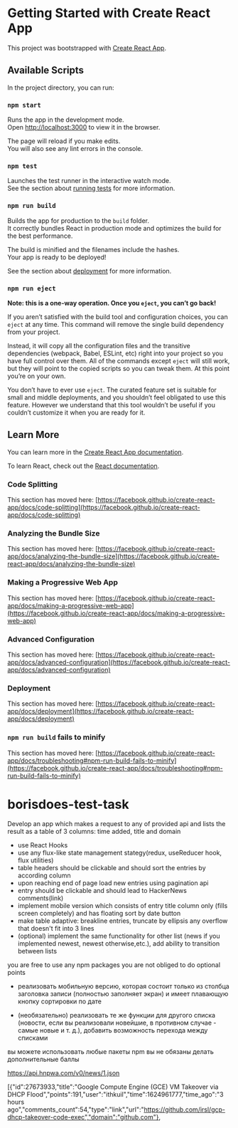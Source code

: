 # Getting Started with Create React App

This project was bootstrapped with [Create React App](https://github.com/facebook/create-react-app).

## Available Scripts

In the project directory, you can run:

### `npm start`

Runs the app in the development mode.\
Open [http://localhost:3000](http://localhost:3000) to view it in the browser.

The page will reload if you make edits.\
You will also see any lint errors in the console.

### `npm test`

Launches the test runner in the interactive watch mode.\
See the section about [running tests](https://facebook.github.io/create-react-app/docs/running-tests) for more information.

### `npm run build`

Builds the app for production to the `build` folder.\
It correctly bundles React in production mode and optimizes the build for the best performance.

The build is minified and the filenames include the hashes.\
Your app is ready to be deployed!

See the section about [deployment](https://facebook.github.io/create-react-app/docs/deployment) for more information.

### `npm run eject`

**Note: this is a one-way operation. Once you `eject`, you can’t go back!**

If you aren’t satisfied with the build tool and configuration choices, you can `eject` at any time. This command will remove the single build dependency from your project.

Instead, it will copy all the configuration files and the transitive dependencies (webpack, Babel, ESLint, etc) right into your project so you have full control over them. All of the commands except `eject` will still work, but they will point to the copied scripts so you can tweak them. At this point you’re on your own.

You don’t have to ever use `eject`. The curated feature set is suitable for small and middle deployments, and you shouldn’t feel obligated to use this feature. However we understand that this tool wouldn’t be useful if you couldn’t customize it when you are ready for it.

## Learn More

You can learn more in the [Create React App documentation](https://facebook.github.io/create-react-app/docs/getting-started).

To learn React, check out the [React documentation](https://reactjs.org/).

### Code Splitting

This section has moved here: [https://facebook.github.io/create-react-app/docs/code-splitting](https://facebook.github.io/create-react-app/docs/code-splitting)

### Analyzing the Bundle Size

This section has moved here: [https://facebook.github.io/create-react-app/docs/analyzing-the-bundle-size](https://facebook.github.io/create-react-app/docs/analyzing-the-bundle-size)

### Making a Progressive Web App

This section has moved here: [https://facebook.github.io/create-react-app/docs/making-a-progressive-web-app](https://facebook.github.io/create-react-app/docs/making-a-progressive-web-app)

### Advanced Configuration

This section has moved here: [https://facebook.github.io/create-react-app/docs/advanced-configuration](https://facebook.github.io/create-react-app/docs/advanced-configuration)

### Deployment

This section has moved here: [https://facebook.github.io/create-react-app/docs/deployment](https://facebook.github.io/create-react-app/docs/deployment)

### `npm run build` fails to minify

This section has moved here: [https://facebook.github.io/create-react-app/docs/troubleshooting#npm-run-build-fails-to-minify](https://facebook.github.io/create-react-app/docs/troubleshooting#npm-run-build-fails-to-minify)

# borisdoes-test-task

Develop an app which makes a request to any of provided api and lists the result as a table of 3 columns:
time added, title and domain
- use React Hooks
- use any flux-like state management stategy(redux, useReducer hook, flux utilities)
- table headers should be clickable and should sort the entries by according column
- upon reaching end of page load new entries using pagination api
- entry should be clickable and should lead to HackerNews comments(link)
- implement mobile version which consists of entry title column only (fills screen completely) and has floating sort by date button
- make table adaptive: breakline entries, truncate by ellipsis any overflow that doesn't fit into 3 lines
- (optional) implement the same functionality for other list (news if you implemented newest, newest otherwise,etc.), add ability to transition between lists

you are free to use any npm packages
you are not obliged to do optional points

<!-- Разработайте приложение, которое запрашивает любой из предоставленных API и выводит результат в виде таблицы из 3 столбцов:
время добавления, заголовок и домен
- использовать React Hooks
- использовать любое состояние управления состоянием, подобное потоку (redux, обработчик useReducer, утилиты flux)
- заголовки таблиц должны быть интерактивными и должны сортировать записи по соответствующему столбцу
- по достижении конца страницы загружать новые записи, используя api разбиения на страницы -->
<!-- - запись должна быть интерактивной и вести к комментариям HackerNews (ссылка) -->
- реализовать мобильную версию, которая состоит только из столбца заголовка записи (полностью заполняет экран) и имеет плавающую кнопку сортировки по дате
<!-- - сделать таблицу адаптивной: записи структурных линий, усечение многоточием - любое переполнение, которое не помещается в 3 строки -->
- (необязательно) реализовать те же функции для другого списка (новости, если вы реализовали новейшие, в противном случае - самые новые и т. д.), добавить возможность перехода между списками

вы можете использовать любые пакеты npm
вы не обязаны делать дополнительные баллы

https://api.hnpwa.com/v0/news/1.json

[{"id":27673933,"title":"Google Compute Engine (GCE) VM Takeover via DHCP Flood","points":191,"user":"ithkuil","time":1624961777,"time_ago":"3 hours ago","comments_count":54,"type":"link","url":"https://github.com/irsl/gcp-dhcp-takeover-code-exec","domain":"github.com"},
